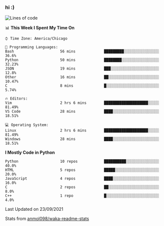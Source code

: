 ### hi :)

<!--START_SECTION:waka-->
![Lines of code](https://img.shields.io/badge/From%20Hello%20World%20I%27ve%20Written-800578%20lines%20of%20code-blue)

📊 **This Week I Spent My Time On** 

```text
⌚︎ Time Zone: America/Chicago

💬 Programming Languages: 
Bash                     56 mins             █████████░░░░░░░░░░░░░░░░   36.6% 
Python                   50 mins             ████████░░░░░░░░░░░░░░░░░   32.23% 
JSON                     19 mins             ███░░░░░░░░░░░░░░░░░░░░░░   12.8% 
Other                    16 mins             ██░░░░░░░░░░░░░░░░░░░░░░░   10.47% 
C                        8 mins              █░░░░░░░░░░░░░░░░░░░░░░░░   5.74%

🔥 Editors: 
Vim                      2 hrs 6 mins        ████████████████████░░░░░   81.49% 
VS Code                  28 mins             ████░░░░░░░░░░░░░░░░░░░░░   18.51%

💻 Operating System: 
Linux                    2 hrs 6 mins        ████████████████████░░░░░   81.49% 
Windows                  28 mins             ████░░░░░░░░░░░░░░░░░░░░░   18.51%

```

**I Mostly Code in Python** 

```text
Python                   10 repos            ██████████░░░░░░░░░░░░░░░   40.0% 
HTML                     5 repos             █████░░░░░░░░░░░░░░░░░░░░   20.0% 
JavaScript               4 repos             ████░░░░░░░░░░░░░░░░░░░░░   16.0% 
C                        2 repos             ██░░░░░░░░░░░░░░░░░░░░░░░   8.0% 
C++                      1 repo              █░░░░░░░░░░░░░░░░░░░░░░░░   4.0%

```



 Last Updated on 23/09/2021
<!--END_SECTION:waka-->

Stats from [anmol098/waka-readme-stats](https://github.com/anmol098/waka-readme-stats)